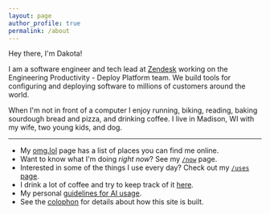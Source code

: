 ```yaml
---
layout: page
author_profile: true
permalink: /about
---
```


Hey there, I'm Dakota!

I am a software engineer and tech lead at [Zendesk](https://www.zendesk.com) working on the Engineering Productivity - Deploy Platform team.
We build tools for configuring and deploying software to millions of customers around the world.

When I'm not in front of a computer I enjoy running, biking, reading, baking sourdough bread and pizza, and drinking coffee.
I live in Madison, WI with my wife, two young kids, and dog.

---

- My [omg.lol](https://dakota.omg.lol/) page has a list of places you can find me online.
- Want to know what I'm doing _right now_? See my [`/now`](now.md) page.
- Interested in some of the things I use every day? Check out my [`/uses` page](uses.md).
- I drink a lot of coffee and try to keep track of it [here](coffee.md).
- My personal [guidelines for AI usage](ai.md).
- See the [colophon](colophon.md) for details about how this site is built.
